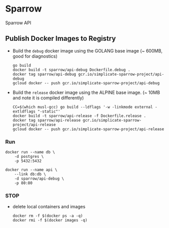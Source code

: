 # Sparrow
Sparrow API


## Publish Docker Images to Registry

 - Build the `debug` docker image using the GOLANG base image (~ 600MB, good for diagnostics)
    ```
    go build
    docker build -t sparrow/api-debug Dockerfile.debug .
    docker tag sparrow/api-debug gcr.io/simplicate-sparrow-project/api-debug
    gcloud docker -- push gcr.io/simplicate-sparrow-project/api-debug
    ```

- Build the `release` docker image using the ALPINE base image. (~ 10MB and note it is compiled differently)
    ```
    CC=$(which musl-gcc) go build --ldflags '-w -linkmode external -extldflags "-static"'
    docker build -t sparrow/api-release -f Dockerfile.release .
    docker tag sparrow/api-release gcr.io/simplicate-sparrow-project/api-release
    gcloud docker -- push gcr.io/simplicate-sparrow-project/api-release
    ```


### Run
```
docker run --name db \
    -d postgres \
    -p 5432:5432 

docker run --name api \
    --link db:db \
    -d sparrow/api-debug \ 
    -p 80:80 
```

### STOP
- delete local containers and images
    ```
    docker rm -f $(docker ps -a -q)
    docker rmi -f $(docker images -q)
    ```
